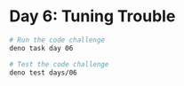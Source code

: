 # Day 6: Tuning Trouble

```sh
# Run the code challenge
deno task day 06

# Test the code challenge
deno test days/06
```
